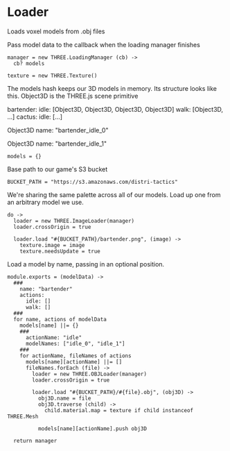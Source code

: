 Loader
======

Loads voxel models from .obj files

Pass model data to the callback when the loading manager finishes

    manager = new THREE.LoadingManager (cb) ->
      cb? models

    texture = new THREE.Texture()
  
The models hash keeps our 3D models in memory. 
Its structure looks like this.
Object3D is the THREE.js scene primitive 
  
bartender:
  idle: [Object3D, Object3D, Object3D, Object3D]
  walk: [Object3D, ...]
cactus:
  idle: [...]

Object3D
  name: "bartender_idle_0"

Object3D
  name: "bartender_idle_1"

    models = {}

Base path to our game's S3 bucket

    BUCKET_PATH = "https://s3.amazonaws.com/distri-tactics"

We're sharing the same palette across all of our models.
Load up one from an arbitrary model we use.

    do ->
      loader = new THREE.ImageLoader(manager)
      loader.crossOrigin = true

      loader.load "#{BUCKET_PATH}/bartender.png", (image) ->
        texture.image = image
        texture.needsUpdate = true

Load a model by name, passing in an optional position.

    module.exports = (modelData) ->
      ###
        name: "bartender"
        actions: 
          idle: []
          walk: []
      ###
      for name, actions of modelData
        models[name] ||= {}
        ###
          actionName: "idle"
          modelNames: ["idle_0", "idle_1"]
        ###
        for actionName, fileNames of actions
          models[name][actionName] ||= []
          fileNames.forEach (file) ->
            loader = new THREE.OBJLoader(manager)
            loader.crossOrigin = true
            
            loader.load "#{BUCKET_PATH}/#{file}.obj", (obj3D) ->
              obj3D.name = file
              obj3D.traverse (child) ->
                child.material.map = texture if child instanceof THREE.Mesh
                  
              models[name][actionName].push obj3D

      return manager
